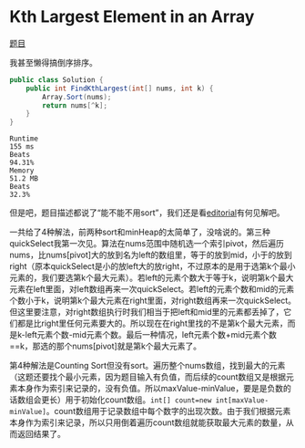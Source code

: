 # Kth Largest Element in an Array

[题目](https://leetcode.com/problems/kth-largest-element-in-an-array/description/)

我甚至懒得搞倒序排序。
```c#
public class Solution {
    public int FindKthLargest(int[] nums, int k) {
        Array.Sort(nums);
        return nums[^k];
    }
}
```
```
Runtime
155 ms
Beats
94.31%
Memory
51.2 MB
Beats
32.3%
```
但是吧，题目描述都说了“能不能不用sort”，我们还是看[editorial](https://leetcode.com/problems/kth-largest-element-in-an-array/editorial/)有何见解吧。

一共给了4种解法，前两种sort和minHeap的太简单了，没啥说的。第三种quickSelect我第一次见。算法在nums范围中随机选一个索引pivot，然后遍历nums，比nums[pivot]大的放到名为left的数组里，等于的放到mid，小于的放到right（原本quickSelect是小的放left大的放right，不过原本的是用于选第k个最小元素的，我们要选第k个最大元素）。若left的元素个数大于等于k，说明第k个最大元素在left里面，对left数组再来一次quickSelect。若left的元素个数和mid的元素个数小于k，说明第k个最大元素在right里面，对right数组再来一次quickSelect。但这里要注意，对right数组执行时我们相当于把left和mid里的元素都丢掉了，它们都是比right里任何元素要大的。所以现在在right里找的不是第k个最大元素，而是k-left元素个数-mid元素个数。最后一种情况，left元素个数+mid元素个数==k，那选的那个nums[pivot]就是第k个最大元素了。

第4种解法是Counting Sort但没有sort。遍历整个nums数组，找到最大的元素（这题还要找个最小元素，因为题目输入有负值，而后续的count数组又是根据元素本身作为索引来记录的，没有负值。所以maxValue-minValue，要是是负数的话数组会更长）用于初始化count数组。`int[] count=new int[maxValue-minValue]`。count数组用于记录数组中每个数字的出现次数。由于我们根据元素本身作为索引来记录，所以只用倒着遍历count数组就能获取最大元素的数量，从而返回结果了。